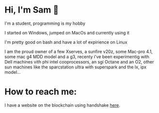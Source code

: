 # Hi, I'm Sam 🖖

I'm a student, programming is my hobby

I started on Windows, jumped on MacOs and currently using it

I'm pretty good on bash and have a lot of expirience on Linux 

I am the proud owner of a few Xserves, a sunfire v20z, some Mac-pro 4.1, some mac g4 MDD model and a g3, recenty i've been experimentig with Dell machines vith phi intel cooprocessors, an sgi Octane and an O2, other sun machines like the sparcstation ultra with superspark and the lx, ipx model...

# How to reach me:

I have a website on the blockchain using handshake [here](samuele.ioni-pfvc.hns.to).
